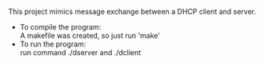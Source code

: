 This project mimics message exchange between a DHCP client and server.

- To compile the program:  
A makefile was created, so just run 'make'
- To run the program:  
run command ./dserver <port> and ./dclient <port>
